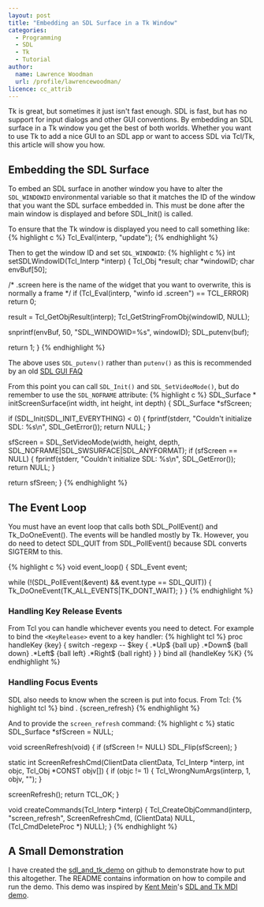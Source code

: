 ```yaml
---
layout: post
title: "Embedding an SDL Surface in a Tk Window"
categories:
  - Programming
  - SDL
  - Tk
  - Tutorial
author:
  name: Lawrence Woodman
  url: /profile/lawrencewoodman/
licence: cc_attrib
---
```


Tk is great, but sometimes it just isn't fast enough.  SDL is fast, but has no support for input dialogs and other GUI conventions.  By embedding an SDL surface in a Tk window you get the best of both worlds.  Whether you want to use Tk to add a nice GUI to an SDL app or want to access SDL via Tcl/Tk, this article will show you how.

## Embedding the SDL Surface
To embed an SDL surface in another window you have to alter the `SDL_WINDOWID` environmental variable so that it matches the ID of the window that you want the SDL surface embedded in.  This must be done after the main window is displayed and before SDL_Init() is called.

To ensure that the Tk window is displayed you need to call something like:
{% highlight c %}
Tcl_Eval(interp, "update");
{% endhighlight %}

Then to get the window ID and set `SDL_WINDOWID`:
{% highlight c %}
int
setSDLWindowID(Tcl_Interp *interp)
{
  Tcl_Obj *result;
  char *windowID;
  char envBuf[50];

  /* .screen here is the name of the widget that you want to overwrite,
     this is normally a frame */
  if (Tcl_Eval(interp, "winfo id .screen") == TCL_ERROR)
    return 0;

  result = Tcl_GetObjResult(interp);
  Tcl_GetStringFromObj(windowID, NULL);

  snprintf(envBuf, 50, "SDL_WINDOWID=%s", windowID);
  SDL_putenv(buf);

  return 1;
}
{% endhighlight %}

The above uses `SDL_putenv()` rather than `putenv()` as this is recommended by an old [SDL GUI FAQ](http://sdl.beuc.net/sdl.wiki/FAQ_GUI)

From this point you can call `SDL_Init()` and `SDL_SetVideoMode()`, but do remember to use the `SDL_NOFRAME` attribute:
{% highlight c %}
SDL_Surface *
initScreenSurface(int width, int height, int depth)
{
  SDL_Surface *sfScreen;

  if (SDL_Init(SDL_INIT_EVERYTHING) < 0) {
    fprintf(stderr, "Couldn't initialize SDL: %s\n", SDL_GetError());
    return NULL;
  }

  sfScreen = SDL_SetVideoMode(width, height, depth,
                              SDL_NOFRAME|SDL_SWSURFACE|SDL_ANYFORMAT);
  if (sfScreen == NULL) {
    fprintf(stderr, "Couldn't initialize SDL: %s\n", SDL_GetError());
    return NULL;
  }

  return sfSreen;
}
{% endhighlight %}


## The Event Loop
You must have an event loop that calls both SDL_PollEvent() and Tk_DoOneEvent().  The events will be handled mostly by Tk.  However, you do need to detect SDL_QUIT from SDL_PollEvent() because SDL converts SIGTERM to this. 

{% highlight c %}
void
event_loop()
{
  SDL_Event event;

  while (!(SDL_PollEvent(&event) && event.type == SDL_QUIT)) {
    Tk_DoOneEvent(TK_ALL_EVENTS|TK_DONT_WAIT);
  }
}
{% endhighlight %}

### Handling Key Release Events
From Tcl you can handle whichever events you need to detect.  For example to bind the `<KeyRelease>` event to a key handler:
{% highlight tcl %}
proc handleKey {key} {
  switch -regexp -- $key {
    .*Up$ {ball up}
    .*Down$ {ball down}
    .*Left$ {ball left}
    .*Right$ {ball right}
  }
}
bind all <KeyRelease> {handleKey %K}
{% endhighlight %}

### Handling Focus Events
SDL also needs to know when the screen is put into focus. From Tcl:
{% highlight tcl %}
bind . <FocusIn> {screen_refresh}
{% endhighlight %}

And to provide the `screen_refresh` command:
{% highlight c %}
static SDL_Surface *sfScreen = NULL;

void
screenRefresh(void)
{
  if (sfScreen != NULL)
    SDL_Flip(sfScreen);
}

static int
ScreenRefreshCmd(ClientData clientData, Tcl_Interp *interp,
                 int objc, Tcl_Obj *CONST objv[])
{
  if (objc != 1) {
    Tcl_WrongNumArgs(interp, 1, objv, "");
  }

  screenRefresh();
  return TCL_OK;
}

void createCommands(Tcl_Interp *interp)
{
  Tcl_CreateObjCommand(interp, "screen_refresh", ScreenRefreshCmd,
                       (ClientData) NULL,
                       (Tcl_CmdDeleteProc *) NULL);
}
{% endhighlight %}

## A Small Demonstration
I have created the [sdl_and_tk_demo](https://github.com/LawrenceWoodman/sdl_and_tk_demo) on github to demonstrate how to put this altogether.  The README contains information on how to compile and run the demo.  This demo was inspired by [Kent Mein](http://www-users.cs.umn.edu/~mein/)'s [SDL and Tk MDI demo](http://www.libsdl.org/projects/tcl-demo/).
